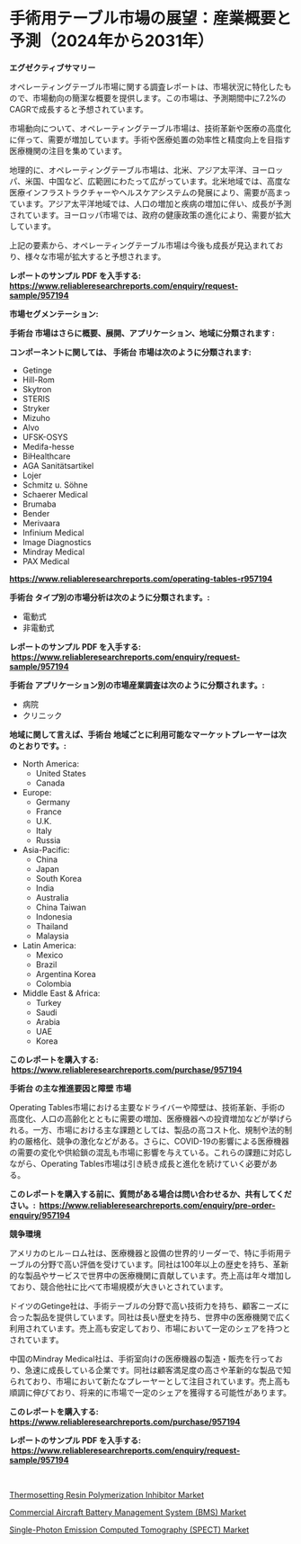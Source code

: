 <p><h1>手術用テーブル市場の展望：産業概要と予測（2024年から2031年）</h1></p><p><strong>エグゼクティブサマリー</strong></p>
<p><p>オペレーティングテーブル市場に関する調査レポートは、市場状況に特化したもので、市場動向の簡潔な概要を提供します。この市場は、予測期間中に7.2%のCAGRで成長すると予想されています。</p><p>市場動向について、オペレーティングテーブル市場は、技術革新や医療の高度化に伴って、需要が増加しています。手術や医療処置の効率性と精度向上を目指す医療機関の注目を集めています。</p><p>地理的に、オペレーティングテーブル市場は、北米、アジア太平洋、ヨーロッパ、米国、中国など、広範囲にわたって広がっています。北米地域では、高度な医療インフラストラクチャーやヘルスケアシステムの発展により、需要が高まっています。アジア太平洋地域では、人口の増加と疾病の増加に伴い、成長が予測されています。ヨーロッパ市場では、政府の健康政策の進化により、需要が拡大しています。</p><p>上記の要素から、オペレーティングテーブル市場は今後も成長が見込まれており、様々な市場が拡大すると予想されます。</p></p>
<p><strong>レポートのサンプル PDF を入手する: <a href="https://www.reliableresearchreports.com/enquiry/request-sample/957194">https://www.reliableresearchreports.com/enquiry/request-sample/957194</a></strong></p>
<p><strong>市場セグメンテーション:</strong></p>
<p><strong> 手術台 市場はさらに概要、展開、アプリケーション、地域に分類されます :</strong></p>
<p><strong>コンポーネントに関しては、 手術台 市場は次のように分類されます: &nbsp;</strong></p>
<p><ul><li>Getinge</li><li>Hill-Rom</li><li>Skytron</li><li>STERIS</li><li>Stryker</li><li>Mizuho</li><li>Alvo</li><li>UFSK-OSYS</li><li>Medifa-hesse</li><li>BiHealthcare</li><li>AGA Sanitätsartikel</li><li>Lojer</li><li>Schmitz u. Söhne</li><li>Schaerer Medical</li><li>Brumaba</li><li>Bender</li><li>Merivaara</li><li>Infinium Medical</li><li>Image Diagnostics</li><li>Mindray Medical</li><li>PAX Medical</li></ul></p>
<p><strong><a href="https://www.reliableresearchreports.com/operating-tables-r957194">https://www.reliableresearchreports.com/operating-tables-r957194</a></strong></p>
<p><strong> 手術台 タイプ別の市場分析は次のように分類されます。:</strong></p>
<p><ul><li>電動式</li><li>非電動式</li></ul></p>
<p><strong>レポートのサンプル PDF を入手する: &nbsp;<a href="https://www.reliableresearchreports.com/enquiry/request-sample/957194">https://www.reliableresearchreports.com/enquiry/request-sample/957194</a></strong></p>
<p><strong> 手術台 アプリケーション別の市場産業調査は次のように分類されます。:</strong></p>
<p><ul><li>病院</li><li>クリニック</li></ul></p>
<p><strong>地域に関して言えば、手術台 地域ごとに利用可能なマーケットプレーヤーは次のとおりです。:</strong></p>
<p><ul>
    <li>
        North America:
        <ul>
            <li>United States</li>
            <li>Canada</li>
        </ul>
    </li>
    <li>
        Europe:
        <ul>
            <li>Germany</li>
            <li>France</li>
            <li>U.K.</li>
            <li>Italy</li>
            <li>Russia</li>
        </ul>
    </li>
    <li>
        Asia-Pacific:
        <ul>
            <li>China</li>
            <li>Japan</li>
            <li>South Korea</li>
            <li>India</li>
            <li>Australia</li>
            <li>China Taiwan</li>
            <li>Indonesia</li>
            <li>Thailand</li>
            <li>Malaysia</li>
        </ul>
    </li>
    <li>
        Latin America:
        <ul>
            <li>Mexico</li>
            <li>Brazil</li>
            <li>Argentina Korea</li>
            <li>Colombia</li>
        </ul>
    </li>
    <li>
        Middle East & Africa:
        <ul>
            <li>Turkey</li>
            <li>Saudi</li>
            <li>Arabia</li>
            <li>UAE</li>
            <li>Korea</li>
        </ul>
    </li>
    </ul></p>
<p><strong>このレポートを購入する: &nbsp;<a href="https://www.reliableresearchreports.com/purchase/957194">https://www.reliableresearchreports.com/purchase/957194</a></strong></p>
<p><strong>手術台 の主な推進要因と障壁 市場</strong></p>
<p><p>Operating Tables市場における主要なドライバーや障壁は、技術革新、手術の高度化、人口の高齢化とともに需要の増加、医療機器への投資増加などが挙げられる。一方、市場における主な課題としては、製品の高コスト化、規制や法的制約の厳格化、競争の激化などがある。さらに、COVID-19の影響による医療機器の需要の変化や供給鎖の混乱も市場に影響を与えている。これらの課題に対応しながら、Operating Tables市場は引き続き成長と進化を続けていく必要がある。</p></p>
<p><strong>このレポートを購入する前に、質問がある場合は問い合わせるか、共有してください。:&nbsp; <a href="https://www.reliableresearchreports.com/enquiry/pre-order-enquiry/957194">https://www.reliableresearchreports.com/enquiry/pre-order-enquiry/957194</a></strong></p>
<p><strong>競争環境</strong></p>
<p><p>アメリカのヒル－ロム社は、医療機器と設備の世界的リーダーで、特に手術用テーブルの分野で高い評価を受けています。同社は100年以上の歴史を持ち、革新的な製品やサービスで世界中の医療機関に貢献しています。売上高は年々増加しており、競合他社に比べて市場規模が大きいとされています。</p><p>ドイツのGetinge社は、手術テーブルの分野で高い技術力を持ち、顧客ニーズに合った製品を提供しています。同社は長い歴史を持ち、世界中の医療機関で広く利用されています。売上高も安定しており、市場において一定のシェアを持つとされています。</p><p>中国のMindray Medical社は、手術室向けの医療機器の製造・販売を行っており、急速に成長している企業です。同社は顧客満足度の高さや革新的な製品で知られており、市場において新たなプレーヤーとして注目されています。売上高も順調に伸びており、将来的に市場で一定のシェアを獲得する可能性があります。</p></p>
<p><strong>このレポートを購入する: &nbsp; <a href="https://www.reliableresearchreports.com/purchase/957194">https://www.reliableresearchreports.com/purchase/957194</a></strong></p>
<p><strong>レポートのサンプル PDF を入手する: &nbsp;<a href="https://www.reliableresearchreports.com/enquiry/request-sample/957194">https://www.reliableresearchreports.com/enquiry/request-sample/957194</a></strong><strong></strong></p>
<p>&nbsp;</p>
<p><p><a href="https://www.linkedin.com/pulse/thermosetting-resin-polymerization-inhibitor-market-share-o2e4f?trackingId=wkCamA1puKpAXD%2B0k%2Fl8eA%3D%3D">Thermosetting Resin Polymerization Inhibitor Market</a></p><p><a href="https://www.linkedin.com/pulse/commercial-aircraft-battery-management-system-bms-market-vupmf?trackingId=TBT%2BLEF9E729BDnkZnTMrw%3D%3D">Commercial Aircraft Battery Management System (BMS) Market</a></p><p><a href="https://www.linkedin.com/pulse/single-photon-emission-computed-tomography-spect-market-size-dmkmf?trackingId=JdAzfvwoLgrswTD%2B%2BUnVzg%3D%3D">Single-Photon Emission Computed Tomography (SPECT) Market</a></p></p>